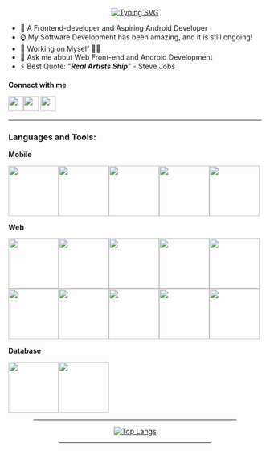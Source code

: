 <div align=center>
  
  [![Typing SVG](https://readme-typing-svg.herokuapp.com?font=&color=%23F70A04&center=true&lines=<+Hello+World%F0%9F%91%8B,+My+Universe!+/>)](https://git.io/typing-svg)  
</div>

- 🌱 A Frontend-developer and Aspiring Android Developer
- ⌚ My Software Development has been amazing, and it is still ongoing!
- 🔭 Working on Myself 🌟🌟
- 💬 Ask me about Web Front-end and Android Development
- ⚡ Best Quote: "<strong><em>Real Artists Ship</em></strong>" - Steve Jobs

**Connect with me**

<img height=30 width=30 src="https://cdn.jsdelivr.net/gh/devicons/devicon/icons/linkedin/linkedin-original.svg" /><img height=30 width=30 src="https://cdn.jsdelivr.net/gh/devicons/devicon/icons/twitter/twitter-original.svg" />
<img height=30 width=30 src="https://user-images.githubusercontent.com/77758884/171897806-3e20ecb8-7f68-4813-9093-a9b1c65fdd4f.png" >


<hr>

### Languages and Tools:

**Mobile**

<img height=100 width=100 src="https://cdn.jsdelivr.net/gh/devicons/devicon/icons/androidstudio/androidstudio-original-wordmark.svg" /><img height=100 width=100 src="https://cdn.jsdelivr.net/gh/devicons/devicon/icons/java/java-original-wordmark.svg" /><img height=100 width=100 src="https://cdn.jsdelivr.net/gh/devicons/devicon/icons/kotlin/kotlin-original-wordmark.svg" /><img height=100 width=100 src="https://cdn.jsdelivr.net/gh/devicons/devicon/icons/android/android-original-wordmark.svg" /><img height=100 width=100 src="https://cdn.jsdelivr.net/gh/devicons/devicon/icons/sqlite/sqlite-original-wordmark.svg" />
          

**Web**

<img height=100 width=100 src="https://cdn.jsdelivr.net/gh/devicons/devicon/icons/html5/html5-original-wordmark.svg" /><img height=100 width=100 src="https://cdn.jsdelivr.net/gh/devicons/devicon/icons/css3/css3-original-wordmark.svg" /><img height=100 width=100 src="https://cdn.jsdelivr.net/gh/devicons/devicon/icons/bootstrap/bootstrap-original-wordmark.svg" /><img height=100 width=100 src="https://cdn.jsdelivr.net/gh/devicons/devicon/icons/javascript/javascript-original.svg" /><img height=100 width=100 src="https://cdn.jsdelivr.net/gh/devicons/devicon/icons/react/react-original-wordmark.svg" /><img height=100 width=100 src="https://cdn.jsdelivr.net/gh/devicons/devicon/icons/nodejs/nodejs-original-wordmark.svg" /><img height=100 width=100 src="https://cdn.jsdelivr.net/gh/devicons/devicon/icons/express/express-original-wordmark.svg" /><img height=100 width=100 src="https://cdn.jsdelivr.net/gh/devicons/devicon/icons/vscode/vscode-original.svg" /><img height=100 width=100 src="https://cdn.jsdelivr.net/gh/devicons/devicon/icons/github/github-original.svg" /><img height=100 width=100  src="https://cdn.jsdelivr.net/gh/devicons/devicon/icons/git/git-original-wordmark.svg" />
          
          

**Database**

<img height=100 width=100 src="https://cdn.jsdelivr.net/gh/devicons/devicon/icons/mysql/mysql-original-wordmark.svg" /><img height=100 width=100 src="https://cdn.jsdelivr.net/gh/devicons/devicon/icons/mongodb/mongodb-original-wordmark.svg" />        
 
<div align=center>         
   
<hr width="80%">
  
[![Top Langs](https://github-readme-stats.vercel.app/api/top-langs/?username=danny-votez&theme=omni&am&layout=compact&langs_count=10&hide=jupyter%20notebook)](https://github.com/danny-votez/github-readme-stats)  
  
<hr width="60%">    
  
 </div>
